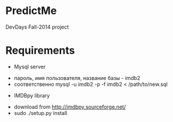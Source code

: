 PredictMe
=========

DevDays Fall-2014 project

Requirements
=========

* Mysql server
 + пароль, имя пользователя, название базы -  imdb2 
 + соответственно mysql -u imdb2 -p -f imdb2 < /path/to/new.sql
* IMDBpy library
 + download from http://imdbpy.sourceforge.net/
 + sudo ./setup.py install
